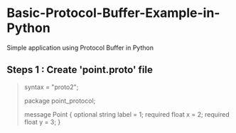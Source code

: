 # Basic-Protocol-Buffer-Example-in-Python
Simple application using Protocol Buffer in Python

## Steps 1 : Create 'point.proto' file 
> syntax = "proto2";
> 
> package point_protocol;
> 
> message Point {
>  optional string label = 1;
>  required float x = 2;
>  required float y = 3;
>}
